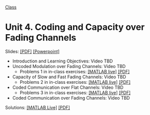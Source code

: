 [Class](../readme.md) 

# Unit 4.  Coding and Capacity over Fading Channels

Slides:  [[PDF]](../lectures/Unit04_Coding.pdf) [[Powerpoint]](../lectures/Unit04_Coding.pdf) 

* Introduction and Learning Objectives: Video TBD
* Uncoded Modulation over Fading Channels:  Video TBD
    * Problems 1 in in-class exercises: [[MATLAB live]](./coding_inclass.mlx)  [[PDF]](./coding_inclass.pdf) 
* Capacity of Slow and Fast Fading Channels:  Video TBD
    * Problems 2 in in-class exercises: [[MATLAB live]](./coding_inclass.mlx)  [[PDF]](./coding_inclass.pdf) 
* Coded Communication over Flat Channels:  Video TBD
    * Problems 3 in in-class exercises: [[MATLAB live]](./coding_inclass.mlx)  [[PDF]](./coding_inclass.pdf) 
* Coded Communication over Fading Channels:  Video TBD

Solutions:  [[MATLAB Live]](./coding_inclass_soln.mlx)  [[PDF]](./coding_inclass_soln.pdf)  


